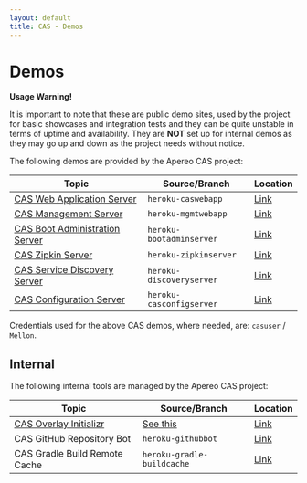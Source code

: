 ```yaml
---
layout: default
title: CAS - Demos
---
```


# Demos

<div class="alert alert-warning"><strong>Usage Warning!</strong><p>It is important to note that these are public demo sites, used by the project for basic showcases 
and integration tests and they can be quite unstable in terms of uptime and availability. They are <strong>NOT</strong> set up for internal demos as they may go up and down as the project needs without notice. </p></div>

The following demos are provided by the Apereo CAS project:

| Topic                               | Source/Branch        | Location 
|-------------------------------------|----------------------|--------------------------------------------------------
| [CAS Web Application Server](index.html)             | `heroku-caswebapp`       | [Link](https://casserver.herokuapp.com/cas) 
| [CAS Management Server](development/services/Installing-ServicesMgmt-Webapp.html)        | `heroku-mgmtwebapp` | [Link](https://casservermgmt.herokuapp.com/cas-management)  
| [CAS Boot Administration Server](development/monitoring/Configuring-Monitoring-Administration.html) | `heroku-bootadminserver` | [Link](https://casbootadminserver.herokuapp.com/) 
| [CAS Zipkin Server](development/monitoring/Monitoring-Statistics.html#distributed-tracing)          | `heroku-zipkinserver`    | [Link](https://caszipkinserver.herokuapp.com/) 
| [CAS Service Discovery Server](development/installation/Service-Discovery-Guide.html)                 | `heroku-discoveryserver` | [Link](https://caseureka.herokuapp.com/) 
| [CAS Configuration Server](development/configuration/Configuration-Server-Management.html)             | `heroku-casconfigserver` | [Link](https://casconfigserver.herokuapp.com/casconfigserver/env) 


Credentials used for the above CAS demos, where needed, are: `casuser` / `Mellon`.

## Internal

The following internal tools are managed by the Apereo CAS project:

| Topic                               | Source/Branch            | Location 
|-------------------------------------|----------------------|--------------------------------------------------------
| [CAS Overlay Initializr](development/installation/WAR-Overlay-Installation.html)            | [See this](https://github.com/apereo/cas-initializr)   | [Link](https://casinit.herokuapp.com) 
| CAS GitHub Repository Bot | `heroku-githubbot` | [Link](https://apereocas-githubbot.herokuapp.com/)
| CAS Gradle Build Remote Cache | `heroku-gradle-buildcache` | [Link](https://cas-gradle-buildcache.herokuapp.com/) 


